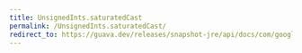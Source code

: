 ```yaml
---
title: UnsignedInts.saturatedCast
permalink: /UnsignedInts.saturatedCast/
redirect_to: https://guava.dev/releases/snapshot-jre/api/docs/com/google/common/primitives/UnsignedInts.html#saturatedCast-long-
---
```

